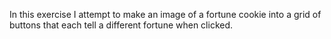 In this exercise I attempt to make an image of a fortune cookie into a grid of buttons that each tell a different fortune when clicked. 